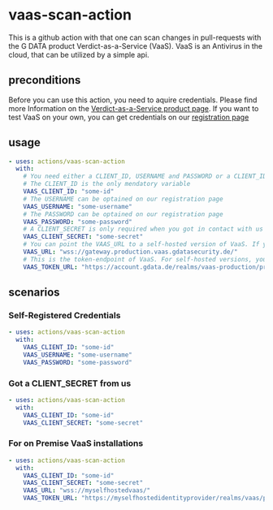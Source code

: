 # vaas-scan-action

This is a github action with that one can scan changes in pull-requests with the G DATA product Verdict-as-a-Service (VaaS). VaaS is an Antivirus in the cloud, that can be utilized by a simple api.

## preconditions

Before you can use this action, you need to aquire credentials. Please find more Information on the [Verdict-as-a-Service product page](https://www.gdata.de/business/security-services/verdict-as-a-service). If you want to test VaaS on your own, you can get credentials on our [registration page](https://vaas.gdata.de/)

## usage

```yaml
- uses: actions/vaas-scan-action
  with:
    # You need either a CLIENT_ID, USERNAME and PASSWORD or a CLIENT_ID and a CLIENT_SECRET
    # The CLIENT_ID is the only mendatory variable
    VAAS_CLIENT_ID: "some-id"
    # The USERNAME can be optained on our registration page
    VAAS_USERNAME: "some-username"
    # The PASSWORD can be optained on our registration page
    VAAS_PASSWORD: "some-password"
    # A CLIENT_SECRET is only required when you got in contact with us
    VAAS_CLIENT_SECRET: "some-secret"
    # You can point the VAAS_URL to a self-hosted version of VaaS. If you need that, please get in contact with us.
    VAAS_URL: "wss://gateway.production.vaas.gdatasecurity.de/"
    # This is the token-endpoint of VaaS. For self-hosted versions, you need to change this url too.
    VAAS_TOKEN_URL: "https://account.gdata.de/realms/vaas-production/protocol/openid-connect/token"
```

## scenarios

### Self-Registered Credentials

```yaml
- uses: actions/vaas-scan-action
  with:
    VAAS_CLIENT_ID: "some-id"
    VAAS_USERNAME: "some-username"
    VAAS_PASSWORD: "some-password"
```

### Got a CLIENT_SECRET from us

```yaml
- uses: actions/vaas-scan-action
  with:
    VAAS_CLIENT_ID: "some-id"
    VAAS_CLIENT_SECRET: "some-secret"
```

### For on Premise VaaS installations

```yaml
- uses: actions/vaas-scan-action
  with:
    VAAS_CLIENT_ID: "some-id"
    VAAS_CLIENT_SECRET: "some-secret"
    VAAS_URL: "wss://myselfhostedvaas/"
    VAAS_TOKEN_URL: "https://myselfhostedidentityprovider/realms/vaas/protocol/openid-connect/token"
```